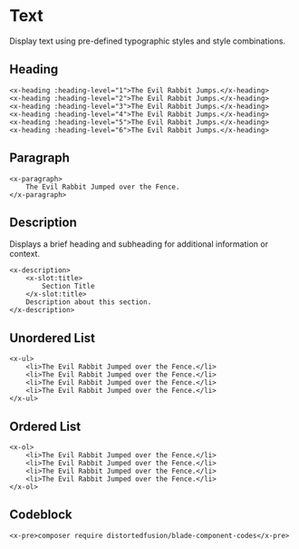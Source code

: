 # Text

Display text using pre-defined typographic styles and style combinations.

## Heading

```blade-component-code
<x-heading :heading-level="1">The Evil Rabbit Jumps.</x-heading>
<x-heading :heading-level="2">The Evil Rabbit Jumps.</x-heading>
<x-heading :heading-level="3">The Evil Rabbit Jumps.</x-heading>
<x-heading :heading-level="4">The Evil Rabbit Jumps.</x-heading>
<x-heading :heading-level="5">The Evil Rabbit Jumps.</x-heading>
<x-heading :heading-level="6">The Evil Rabbit Jumps.</x-heading>
```

## Paragraph

```blade-component-code
<x-paragraph>
    The Evil Rabbit Jumped over the Fence.
</x-paragraph>
```

## Description

Displays a brief heading and subheading for additional information or context.

```blade-component-code
<x-description>
    <x-slot:title>
        Section Title
    </x-slot:title>
    Description about this section.
</x-description>
```

## Unordered List

```blade-component-code
<x-ul>
    <li>The Evil Rabbit Jumped over the Fence.</li>
    <li>The Evil Rabbit Jumped over the Fence.</li>
    <li>The Evil Rabbit Jumped over the Fence.</li>
    <li>The Evil Rabbit Jumped over the Fence.</li>
</x-ul>
```

## Ordered List

```blade-component-code
<x-ol>
    <li>The Evil Rabbit Jumped over the Fence.</li>
    <li>The Evil Rabbit Jumped over the Fence.</li>
    <li>The Evil Rabbit Jumped over the Fence.</li>
    <li>The Evil Rabbit Jumped over the Fence.</li>
</x-ol>
```

## Codeblock

```blade-component-code
<x-pre>composer require distortedfusion/blade-component-codes</x-pre>
```
